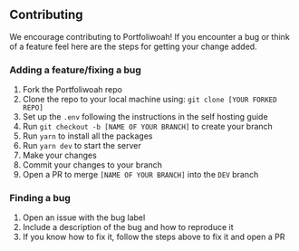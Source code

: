 ## Contributing
We encourage contributing to Portfoliwoah! If you encounter a bug or think of a feature feel here are the steps for getting your change added.

### Adding a feature/fixing a bug

1. Fork the Portfoliwoah repo
2. Clone the repo to your local machine using: `git clone [YOUR FORKED REPO]`
3. Set up the `.env` following the instructions in the self hosting guide
4. Run `git checkout -b [NAME OF YOUR BRANCH]` to create your branch
5. Run `yarn` to install all the packages
6. Run `yarn dev` to start the server
7. Make your changes
8. Commit your changes to your branch
9. Open a PR to merge `[NAME OF YOUR BRANCH]` into the `DEV` branch

### Finding a bug

1. Open an issue with the bug label
2. Include a description of the bug and how to reproduce it
3. If you know how to fix it, follow the steps above to fix it and open a PR

